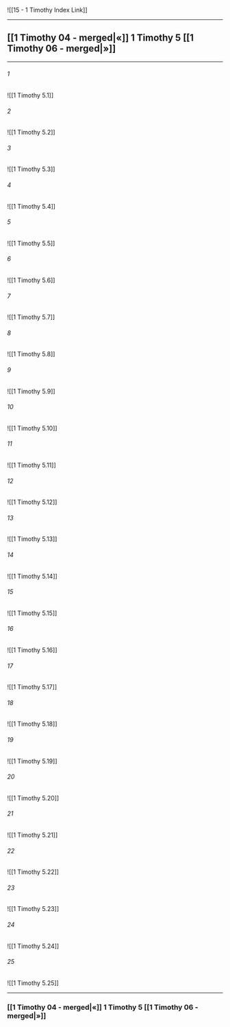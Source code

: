 ![[15 - 1 Timothy Index Link]]

---
##  [[1 Timothy 04 - merged|«]] 1 Timothy 5 [[1 Timothy 06 - merged|»]]

---

###### 1
![[1 Timothy 5.1]] 

###### 2
![[1 Timothy 5.2]] 

###### 3
![[1 Timothy 5.3]] 

###### 4
![[1 Timothy 5.4]]

###### 5 
![[1 Timothy 5.5]] 

###### 6
![[1 Timothy 5.6]] 

###### 7
![[1 Timothy 5.7]] 

###### 8
![[1 Timothy 5.8]] 

###### 9
![[1 Timothy 5.9]] 

###### 10
![[1 Timothy 5.10]] 

###### 11
![[1 Timothy 5.11]] 

###### 12
![[1 Timothy 5.12]]

###### 13
![[1 Timothy 5.13]] 

###### 14
![[1 Timothy 5.14]] 

###### 15
![[1 Timothy 5.15]]

###### 16
![[1 Timothy 5.16]] 

###### 17
![[1 Timothy 5.17]]

###### 18
![[1 Timothy 5.18]] 

###### 19
![[1 Timothy 5.19]] 

###### 20
![[1 Timothy 5.20]]

###### 21
![[1 Timothy 5.21]] 

###### 22
![[1 Timothy 5.22]] 

###### 23
![[1 Timothy 5.23]]

###### 24
![[1 Timothy 5.24]] 

###### 25
![[1 Timothy 5.25]]


---
###  [[1 Timothy 04 - merged|«]] 1 Timothy 5 [[1 Timothy 06 - merged|»]]